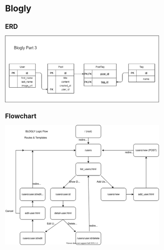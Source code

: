 # Blogly

## ERD

 ![ERD](misc/ERD_Part_3.png)

## Flowchart

 ![Blogly Flowchart](misc/blogly.svg)
